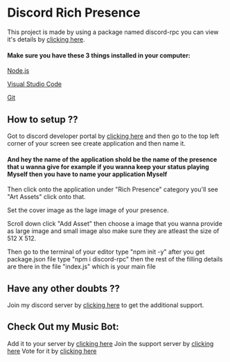 # Discord Rich Presence
This project is made by using a package named discord-rpc you can view it's details by [clicking here](https://www.npmjs.com/package/discord-rpc).

#### Make sure you have these 3 things installed in your computer:
[Node.js](https://nodejs.org/en/download/)

[Visual Studio Code](https://code.visualstudio.com/)

[Git](https://git-scm.com/downloads)

## How to setup ??
Got to discord developer portal by [clicking here](https://discord.com/developers/applications) and then go to the top left corner of your screen see create application and then name it.
#### And hey the name of the application shold be the name of the presence that u wanna give for example if you wanna keep your status playing Myself then you have to name your application Myself

Then click onto the application under "Rich Presence" category you'll see "Art Assets" click onto that.

Set the cover image as the lage image of your presence.

Scroll down click "Add Asset" then choose a image that you wanna provide as large image and small image also make sure they are atleast the size of 512 X 512.

Then go to the terminal of your editor type "npm init -y" after you get package.json file type "npm i discord-rpc" then the rest of the filling details are there in the file "index.js" which is your main file

## Have any other doubts ??
Join my discord server by [clicking here](https://discord.gg/RWSEj6JrjJ) to get the additional support.

## Check Out my Music Bot:
Add it to your server by [clicking here](https://discord.com/oauth2/authorize?client_id=786209866946838528&permissions=53833024&scope=bot)
Join the support server by [clicking here](https://discord.gg/RWSEj6JrjJ)
Vote for it by [clicking here](https://top.gg/bot/786209866946838528)
